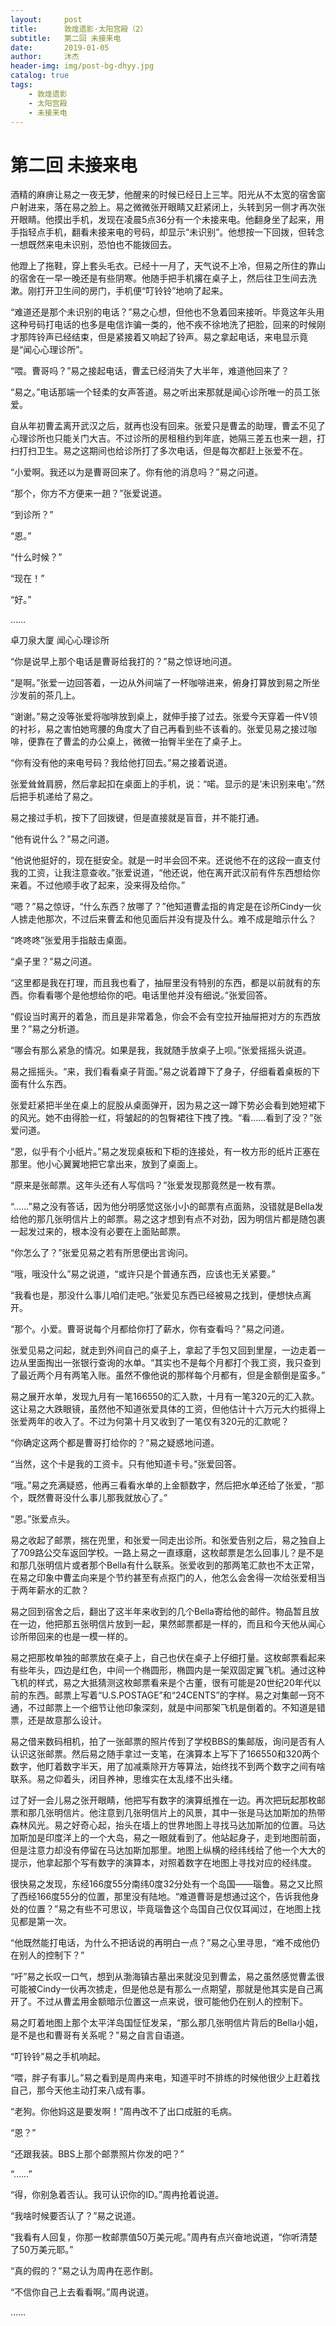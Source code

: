 ```yaml
---
layout:     post
title:      敦煌遗影·太阳宫殿（2）
subtitle:   第二回 未接来电
date:       2019-01-05
author:     沐杰
header-img: img/post-bg-dhyy.jpg
catalog: true
tags:
    - 敦煌遗影
    - 太阳宫殿
    - 未接来电
---
```

# 第二回 未接来电

酒精的麻痹让易之一夜无梦，他醒来的时候已经日上三竿。阳光从不太宽的宿舍窗户射进来，落在易之脸上。易之微微张开眼睛又赶紧闭上，头转到另一侧才再次张开眼睛。他摸出手机，发现在凌晨5点36分有一个未接来电。他翻身坐了起来，用手指轻点手机，翻看未接来电的号码，却显示“未识别”。他想按一下回拨，但转念一想既然来电未识别，恐怕也不能拨回去。

他蹬上了拖鞋，穿上套头毛衣。已经十一月了，天气说不上冷，但易之所住的靠山的宿舍在一早一晚还是有些阴寒。他随手把手机撂在桌子上，然后往卫生间去洗漱。刚打开卫生间的房门，手机便“叮铃铃”地响了起来。

“难道还是那个未识别的电话？”易之心想，但他也不急着回来接听。毕竟这年头用这种号码打电话的也多是电信诈骗一类的，他不疾不徐地洗了把脸，回来的时候刚才那阵铃声已经结束，但是紧接着又响起了铃声。易之拿起电话，来电显示竟是“闻心心理诊所”。

“喂。曹哥吗？”易之接起电话，曹孟已经消失了大半年，难道他回来了？

“易之。”电话那端一个轻柔的女声答道。易之听出来那就是闻心诊所唯一的员工张爱。

自从年初曹孟离开武汉之后，就再也没有回来。张爱只是曹孟的助理，曹孟不见了心理诊所也只能关门大吉。不过诊所的房租租约到年底，她隔三差五也来一趟，打扫打扫卫生。易之这期间也给诊所打了多次电话，但是每次都赶上张爱不在。

“小爱啊。我还以为是曹哥回来了。你有他的消息吗？”易之问道。

“那个，你方不方便来一趟？”张爱说道。

“到诊所？”

“恩。”

“什么时候？”

“现在！”

“好。”

……

卓刀泉大厦 闻心心理诊所

“你是说早上那个电话是曹哥给我打的？”易之惊讶地问道。

“是啊。”张爱一边回答着，一边从外间端了一杯咖啡进来，俯身打算放到易之所坐沙发前的茶几上。

“谢谢。”易之没等张爱将咖啡放到桌上，就伸手接了过去。张爱今天穿着一件V领的衬衫，易之害怕她弯腰的角度大了自己再看到些不该看的。张爱见易之接过咖啡，便靠在了曹孟的办公桌上，微微一抬臀半坐在了桌子上。

“你有没有他的来电号码？我给他打回去。”易之接着说道。

张爱耸耸肩膀，然后拿起扣在桌面上的手机，说：“喏。显示的是‘未识别来电’。”然后把手机递给了易之。

易之接过手机，按下了回拨键，但是直接就是盲音，并不能打通。

“他有说什么？”易之问道。

“他说他挺好的，现在挺安全。就是一时半会回不来。还说他不在的这段一直支付我的工资，让我注意查收。”张爱说道，“他还说，他在离开武汉前有件东西想给你来着。不过他顺手收了起来，没来得及给你。”

“嗯？”易之惊讶，“什么东西？放哪了？”他知道曹孟指的肯定是在诊所Cindy一伙人掳走他那次，不过后来曹孟和他见面后并没有提及什么。难不成是暗示什么？

“咚咚咚”张爱用手指敲击桌面。

“桌子里？”易之问道。

“这里都是我在打理，而且我也看了，抽屉里没有特别的东西，都是以前就有的东西。你看看哪个是他想给你的吧。电话里他并没有细说。”张爱回答。

“假设当时离开的着急，而且是非常着急，你会不会有空拉开抽屉把对方的东西放里？”易之分析道。

“哪会有那么紧急的情况。如果是我，我就随手放桌子上呗。”张爱摇摇头说道。

易之摇摇头。“来，我们看看桌子背面。”易之说着蹲下了身子，仔细看着桌板的下面有什么东西。

张爱赶紧把半坐在桌上的屁股从桌面弹开，因为易之这一蹲下势必会看到她短裙下的风光。她不由得脸一红，将皱起的的包臀裙往下拽了拽。“看……看到了没？”张爱问道。

“恩，似乎有个小纸片。”易之发现桌板和下柜的连接处，有一枚方形的纸片正塞在那里。他小心翼翼地把它拿出来，放到了桌面上。

“原来是张邮票。这年头还有人写信吗？”张爱发现那竟然是一枚有票。

“……”易之没有答话，因为他分明感觉这张小小的邮票有点面熟，没错就是Bella发给他的那几张明信片上的邮票。易之这才想到有点不对劲，因为明信片都是随包裹一起发过来的，根本没有必要在上面贴邮票。

“你怎么了？”张爱见易之若有所思便出言询问。

“哦，哦没什么”易之说道，“或许只是个普通东西，应该也无关紧要。”

“我看也是，那没什么事儿咱们走吧。”张爱见东西已经被易之找到，便想快点离开。

“那个。小爱。曹哥说每个月都给你打了薪水，你有查看吗？”易之问道。

张爱见易之问起，就走到外间自己的桌子上，拿起了手包又回到里屋，一边走着一边从里面掏出一张银行查询的水单。“其实也不是每个月都打个我工资，我只查到了最近两个月有两笔入账。虽然不像他说的那样每个月都有，但是金额倒是蛮多。”

易之展开水单，发现九月有一笔166550的汇入款，十月有一笔320元的汇入款。这让易之大跌眼镜，虽然他不知道张爱具体的工资，但他估计十六万元大约抵得上张爱两年的收入了。不过为何第十月又收到了一笔仅有320元的汇款呢？

“你确定这两个都是曹哥打给你的？”易之疑惑地问道。

“当然，这个卡是我的工资卡。只有他知道卡号。”张爱回答。

“哦。”易之充满疑惑，他再三看看水单的上金额数字，然后把水单还给了张爱，“那个，既然曹哥没什么事儿那我就放心了。”

“恩。”张爱点头。

易之收起了邮票，揣在兜里，和张爱一同走出诊所。和张爱告别之后，易之独自上了709路公交车返回学校。一路上易之一直琢磨，这枚邮票是怎么回事儿？是不是和那几张明信片或者那个Bella有什么联系。张爱收到的那两笔汇款也不太正常，在易之印象中曹孟向来是个节约甚至有点抠门的人，他怎么会舍得一次给张爱相当于两年薪水的汇款？

易之回到宿舍之后，翻出了这半年来收到的几个Bella寄给他的邮件。物品暂且放在一边，他把那五张明信片放到一起，果然邮票都是一样的，而且和今天他从闻心诊所带回来的也是一模一样的。

易之把那枚单独的邮票放在桌子上，自己也伏在桌子上仔细打量。这枚邮票看起来有些年头，四边是红色，中间一个椭圆形，椭圆内是一架双固定翼飞机。通过这种飞机的样式，易之大抵猜测这枚邮票看来是个古董，很有可能是20世纪20年代以前的东西。邮票上写着“U.S.POSTAGE”和“24CENTS”的字样。易之对集邮一窍不通，不过邮票上一个细节让他印象深刻，就是中间那架飞机是倒着的。不知道是错票，还是故意那么设计。

易之借来数码相机，拍了一张邮票的照片传到了学校BBS的集邮版，询问是否有人认识这张邮票。然后易之随手拿过一支笔，在演算本上写下了166550和320两个数字，他盯着数字半天，用了加减乘除开方等算法，始终找不到两个数字之间有啥联系。易之仰着头，闭目养神，思维实在太乱缕不出头绪。

过了好一会儿易之张开眼睛，他把写有数字的演算纸推在一边。再次把玩起那枚邮票和那几张明信片。他注意到几张明信片上的风景，其中一张是马达加斯加的热带森林风光。易之好奇心起，抬头在墙上的世界地图上寻找马达加斯加的位置。马达加斯加是印度洋上的一个大岛，易之一眼就看到了。他站起身子，走到地图前面，但是注意力却没有停留在马达加斯加那里。地图上纵横的经纬线给了他一个大大的提示，他拿起那个写有数字的演算本，对照着数字在地图上寻找对应的经纬度。

很快易之发现，东经166度55分南纬0度32分处有一个岛国——瑙鲁。易之又比照了西经166度55分的位置，那里没有陆地。“难道曹哥是想通过这个，告诉我他身处的位置？”易之有些不可思议，毕竟瑙鲁这个岛国自己仅仅耳闻过，在地图上找见都是第一次。

“他既然能打电话，为什么不把话说的再明白一点？”易之心里寻思，“难不成他仍在别人的控制下？”

“吁”易之长叹一口气，想到从渤海镇古墓出来就没见到曹孟，易之虽然感觉曹孟很可能被Cindy一伙再次掳走，但是他总是有那么一点期望，那就是他其实是自己离开了。不过从曹孟用金额暗示位置这一点来说，很可能他仍在别人的控制下。

易之盯着地图上那个太平洋岛国怔怔发呆，“那么那几张明信片背后的Bella小姐，是不是也和曹哥有关系呢？”易之自言自语道。

“叮铃铃”易之手机响起。

“喂，胖子有事儿。”易之看到是周冉来电，知道平时不排练的时候他很少上赶着找自己，那今天他主动打来八成有事。

“老狗。你他妈这是要发啊！”周冉改不了出口成脏的毛病。

“恩？”

“还跟我装。BBS上那个邮票照片你发的吧？”

“……”

“得，你别急着否认。我可认识你的ID。”周冉抢着说道。

“我啥时候要否认了？”易之说道。

“我看有人回复，你那一枚邮票值50万美元呢。”周冉有点兴奋地说道，“你听清楚了50万美元耶。”

“真的假的？”易之认为周冉在恶作剧。

“不信你自己上去看看啊。”周冉说道。

……


